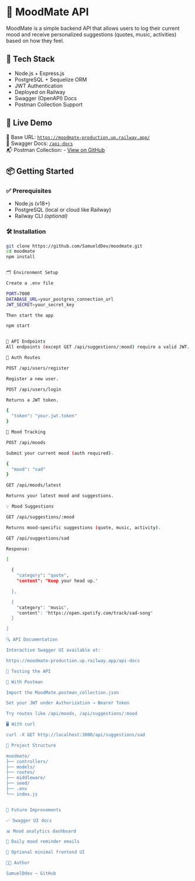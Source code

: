 # 🧠 MoodMate API

MoodMate is a simple backend API that allows users to log their current mood and receive personalized suggestions (quotes, music, activities) based on how they feel.

## 🔧 Tech Stack

- Node.js + Express.js
- PostgreSQL + Sequelize ORM
- JWT Authentication
- Deployed on Railway
- Swagger (OpenAPI) Docs
- Postman Collection Support

## 🚀 Live Demo

📡 Base URL: [`https://moodmate-production.up.railway.app/`](https://moodmate-production.up.railway.app/)  
📘 Swagger Docs: [`/api-docs`](https://moodmate-production.up.railway.app/api-docs)  
📬 Postman Collection: - [View on GitHub](./MoodMate.postman_collection.json)

## 📦 Getting Started

### ✅ Prerequisites

- Node.js (v18+)
- PostgreSQL (local or cloud like Railway)
- Railway CLI *(optional)*

### 🛠 Installation

```bash
git clone https://github.com/SamueldDev/moodmate.git
cd moodmate
npm install


🗂 Environment Setup

Create a .env file

PORT=7000
DATABASE_URL=your_postgres_connection_url
JWT_SECRET=your_secret_key

Then start the app

npm start


📮 API Endpoints
All endpoints (except GET /api/suggestions/:mood) require a valid JWT.

🔐 Auth Routes

POST /api/users/register

Register a new user.

POST /api/users/login

Returns a JWT token.

{
  "token": "your.jwt.token"
}

🧘 Mood Tracking

POST /api/moods

Submit your current mood (auth required).

{
  "mood": "sad"
}

GET /api/moods/latest

Returns your latest mood and suggestions.

💡 Mood Suggestions

GET /api/suggestions/:mood

Returns mood-specific suggestions (quote, music, activity).

GET /api/suggestions/sad

Response:

[

  {
    "category": "quote",
    "content": "Keep your head up."

  },

  {
    "category": "music",
    "content": "https://open.spotify.com/track/sad-song"
  }

]

🔍 API Documentation

Interactive Swagger UI available at:

https://moodmate-production.up.railway.app/api-docs

🧪 Testing the API

🧰 With Postman

Import the MoodMate.postman_collection.json

Set your JWT under Authorization → Bearer Token

Try routes like /api/moods, /api/suggestions/:mood

🖥 With curl

curl -X GET http://localhost:3000/api/suggestions/sad

📁 Project Structure

moodmate/
├── controllers/
├── models/
├── routes/
├── middleware/
├── seed/
├── .env
└── index.js


📌 Future Improvements

✅ Swagger UI docs

📊 Mood analytics dashboard

📅 Daily mood reminder emails

📱 Optional minimal frontend UI

👨‍💻 Author

SamuelDdev – GitHub
